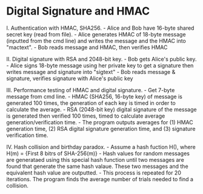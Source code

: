 # Digital Signature and HMAC

I. Authentication with HMAC, SHA256.
	- Alice and Bob have 16-byte shared secret key (read from file).
	- Alice generates HMAC of 18-byte message (inputted from the cmd line)
	  and writes the message and the HMAC into "mactext".
	- Bob reads message and HMAC, then verifies HMAC
	
II. Digital signature with RSA and 2048-bit key.
	- Bob gets Alice's public key.
	- Alice signs 18-byte message using her private key to get a signature
	  then writes message and signature into "sigtext"
	- Bob reads message & signature, verifies signature with Alice's public key
	
III. Performance testing of HMAC and digital signature.
	- Get 7-byte message from cmd line.
	- HMAC (SHA256, 16-byte key) of message is generated 100 times, the generation 
	  of each key is timed in order to calculate the average.
	- RSA (2048-bit key) digital signature of the message is generated then verified 
	  100 times, timed to calculate average generation/verification time.
	- The program outputs averages for (1) HMAC generation time, (2) RSA digital signature
	  generation time, and (3) signature verification time.
	  
IV. Hash collision and birthday paradox.
	- Assume a hash fuction H(), where H(m) = {First 8 bitrs of SHA-256(m)}
	- Hash values for random messages are generataed using this special hash function 
	  until two messages are found that generate the same hash valaue. These two messages
	  and the equivalent hash value are outputted.
	- This process is repeated for 20 iterations. The program finds the average number of 
	  trials needed to find a collision.